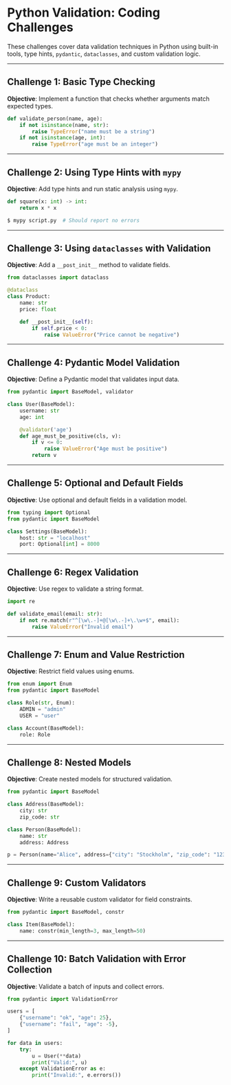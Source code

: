 # Python Validation: Coding Challenges

These challenges cover data validation techniques in Python using built-in tools, type hints, `pydantic`, `dataclasses`, and custom validation logic.

---

## Challenge 1: Basic Type Checking

**Objective**: Implement a function that checks whether arguments match expected types.

```python
def validate_person(name, age):
    if not isinstance(name, str):
        raise TypeError("name must be a string")
    if not isinstance(age, int):
        raise TypeError("age must be an integer")
```

---

## Challenge 2: Using Type Hints with `mypy`

**Objective**: Add type hints and run static analysis using `mypy`.

```python
def square(x: int) -> int:
    return x * x
```

```bash
$ mypy script.py  # Should report no errors
```

---

## Challenge 3: Using `dataclasses` with Validation

**Objective**: Add a `__post_init__` method to validate fields.

```python
from dataclasses import dataclass

@dataclass
class Product:
    name: str
    price: float

    def __post_init__(self):
        if self.price < 0:
            raise ValueError("Price cannot be negative")
```

---

## Challenge 4: Pydantic Model Validation

**Objective**: Define a Pydantic model that validates input data.

```python
from pydantic import BaseModel, validator

class User(BaseModel):
    username: str
    age: int

    @validator('age')
    def age_must_be_positive(cls, v):
        if v <= 0:
            raise ValueError("Age must be positive")
        return v
```

---

## Challenge 5: Optional and Default Fields

**Objective**: Use optional and default fields in a validation model.

```python
from typing import Optional
from pydantic import BaseModel

class Settings(BaseModel):
    host: str = "localhost"
    port: Optional[int] = 8000
```

---

## Challenge 6: Regex Validation

**Objective**: Use regex to validate a string format.

```python
import re

def validate_email(email: str):
    if not re.match(r"^[\w\.-]+@[\w\.-]+\.\w+$", email):
        raise ValueError("Invalid email")
```

---

## Challenge 7: Enum and Value Restriction

**Objective**: Restrict field values using enums.

```python
from enum import Enum
from pydantic import BaseModel

class Role(str, Enum):
    ADMIN = "admin"
    USER = "user"

class Account(BaseModel):
    role: Role
```

---

## Challenge 8: Nested Models

**Objective**: Create nested models for structured validation.

```python
from pydantic import BaseModel

class Address(BaseModel):
    city: str
    zip_code: str

class Person(BaseModel):
    name: str
    address: Address

p = Person(name="Alice", address={"city": "Stockholm", "zip_code": "12345"})
```

---

## Challenge 9: Custom Validators

**Objective**: Write a reusable custom validator for field constraints.

```python
from pydantic import BaseModel, constr

class Item(BaseModel):
    name: constr(min_length=3, max_length=50)
```

---

## Challenge 10: Batch Validation with Error Collection

**Objective**: Validate a batch of inputs and collect errors.

```python
from pydantic import ValidationError

users = [
    {"username": "ok", "age": 25},
    {"username": "fail", "age": -5},
]

for data in users:
    try:
        u = User(**data)
        print("Valid:", u)
    except ValidationError as e:
        print("Invalid:", e.errors())
```
